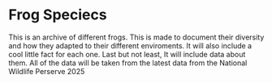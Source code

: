 # Frog Speciecs
This is an archive of different frogs. This is made to document their diversity and how they adapted to their different enviroments. It will also include a cool little fact for each one. Last but not least, It will include data about them. All of the data will be taken from the latest data from the National Wildlife Perserve 2025

